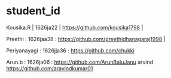# student_id


Kousika.R | 1626ja22 | https://github.com/kousika1798   |

Preethi : 1626jaa38 : https://github.com/preethidhanagaraj1998 |
 
Periyanayagi : 1626jja36 : https://github.com/chukki

Arun.b : 1626ja06 : https://github.com/ArunBaluJanu
arvind https://github.com/aravindkumar01
